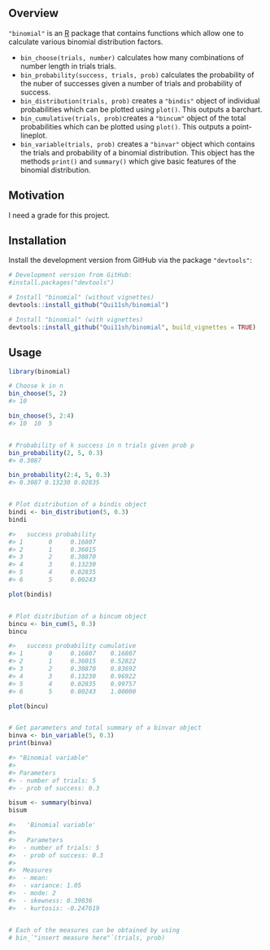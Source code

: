 ## Overview

`"binomial"` is an [R](http://www.r-project.org/) package that contains functions which allow one to calculate various binomial distribution factors.

  - `bin_choose(trials, number)` calculates how many combinations of number length in trials trials. 
  - `bin_probability(success, trials, prob)` calculates the probability of the nuber of successes given a number of trials and probability of success.
  - `bin_distribution(trials, prob)` creates a `"bindis"` object of individual probabilities which can be plotted using `plot()`. This outputs a barchart.
  - `bin_cumulative(trials, prob)`creates a `"bincum"` object of the total probabilities which can be plotted using `plot()`. This outputs a point-lineplot.
  - `bin_variable(trials, prob)` creates a `"binvar"` object which contains the trials and probability of a binomial distribution. This object has the methods `print()` and `summary()` which give basic features of the binomial distribution.

## Motivation


I need a grade for this project.

## Installation

Install the development version from GitHub via the package
`"devtools"`:

``` r
# Development version from GitHub:
#install.packages("devtools") 

# Install "binomial" (without vignettes)
devtools::install_github("Qui11sh/binomial")

# Install "binomial" (with vignettes)
devtools::install_github("Qui11sh/binomial", build_vignettes = TRUE)
```

## Usage

``` r
library(binomial)

# Choose k in n
bin_choose(5, 2)
#> 10

bin_choose(5, 2:4)
#> 10  10  5


# Probability of k success in n trials given prob p
bin_probability(2, 5, 0.3)
#> 0.3087

bin_probability(2:4, 5, 0.3)
#> 0.3087 0.13230 0.02835


# Plot distribution of a bindis object
bindi <- bin_distribution(5, 0.3)
bindi

#>   success probability
#> 1       0     0.16807
#> 2       1     0.36015
#> 3       2     0.30870
#> 4       3     0.13230
#> 5       4     0.02835
#> 6       5     0.00243

plot(bindis)


# Plot distribution of a bincum object
bincu <- bin_cum(5, 0.3)
bincu

#>   success probability cumulative
#> 1       0     0.16807    0.16807
#> 2       1     0.36015    0.52822
#> 3       2     0.30870    0.83692
#> 4       3     0.13230    0.96922
#> 5       4     0.02835    0.99757
#> 6       5     0.00243    1.00000

plot(bincu)


# Get parameters and total summary of a binvar object
binva <- bin_variable(5, 0.3)
print(binva)

#> "Binomial variable"
#> 
#> Parameters
#> - number of trials: 5 
#> - prob of success: 0.3 

bisum <- summary(binva)
bisum

#>   'Binomial variable' 
#> 
#>   Parameters 
#>  - number of trials: 5 
#>  - prob of success: 0.3 
#> 
#>  Measures 
#>  - mean:  
#>  - variance: 1.05 
#>  - mode: 2 
#>  - skewness: 0.39036 
#>  - kurtosis: -0.247619


# Each of the measures can be obtained by using 
# bin_`"insert measure here"`(trials, prob)



```

